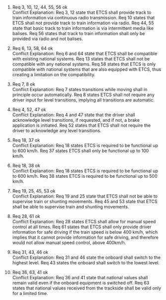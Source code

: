 1. Req 3, 10, 12, 44, 55, 56 ok  
   Conflict Explanation: Req 3, 12 state that ETCS shall provide track to train information via continuous radio transmission. Req 10 states that ETCS shall not provide track to train information via radio. Req 44, 55 state that basic track to train information is via intermittent media like balises. Req 56 states that track to train information shall only be provided via radio and not balises.

2. Req 6, 13, 58, 64 ok  
   Conflict Explanation: Req 6 and 64 state that ETCS shall be compatible with existing national systems. Req 13 states that ETCS shall not be compatible with any national systems. Req 58 states that ETCS is only compatible with national systems that are also equipped with ETCS, thus creating a limitation on the compatibility.

3. Req 7, 8 ok  
   Conflict Explanation: Req 7 states transitions while moving shall in principle occur automatically. Req 8 states ETCS shall not require any driver input for level transitions, implying all transitions are automatic.

4. Req 4, 52, 47 ok  
   Conflict Explanation: Req 4 and 47 state that the driver shall acknowledge level transitions, if requested, and if not, a brake application is initiated. Req 52 states that ETCS shall not require the driver to acknowledge any level transitions.

5. Req 18, 37 ok  
   Conflict Explanation: Req 18 states ETCS is required to be functional up to 600 km/h. Req 37 states ETCS shall only be functional up to 100 km/h.

6. Req 18, 38 ok  
   Conflict Explanation: Req 18 states ETCS is required to be functional up to 600 km/h. Req 38 states ETCS is required to be functional up to 500 km/h.

7. Req 19, 25, 45, 53 ok   
   Conflict Explanation: Req 19 and 25 state that ETCS shall not be able to supervise train or shunting movements. Req 45 and 53 state that ETCS shall be able to supervise train and shunting movements.

8. Req 28, 61 ok  
   Conflict Explanation: Req 28 states ETCS shall allow for manual speed control at all times. Req 61 states that ETCS shall only provide driver information for safe driving if the train speed is below 400 km/h, which implies that it cannot provide information for safe driving, and therefore would not allow manual speed control, above 400km/h.

9. Req 31, 43, 46 ok  
   Conflict Explanation: Req 31 and 46 state the onboard shall switch to the highest level. Req 43 states the onboard shall switch to the lowest level.

10. Req 36, 63, 41 ok  
    Conflict Explanation: Req 36 and 41 state that national values shall remain valid even if the onboard equipment is switched off. Req 63 states that national values received from the trackside shall be valid only for a limited time.
